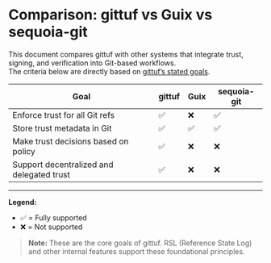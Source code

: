 # Comparison: gittuf vs Guix vs sequoia-git

This document compares gittuf with other systems that integrate trust, signing, and verification into Git-based workflows.  
The criteria below are directly based on [gittuf’s stated goals](https://gittuf.dev/goals.html).

| Goal                                           | gittuf | Guix | sequoia-git |
|-----------------------------------------------|--------|------|--------------|
| Enforce trust for all Git refs                | ✅     | ❌   | ✅           |
| Store trust metadata in Git                   | ✅     | ✅   | ✅           |
| Make trust decisions based on policy          | ✅     | ❌   | ❌           |
| Support decentralized and delegated trust     | ✅     | ❌   | ❌           |

---

**Legend:**

- ✅ = Fully supported  
- ❌ = Not supported  

> **Note:** These are the core goals of gittuf. RSL (Reference State Log) and other internal features support these foundational principles.
